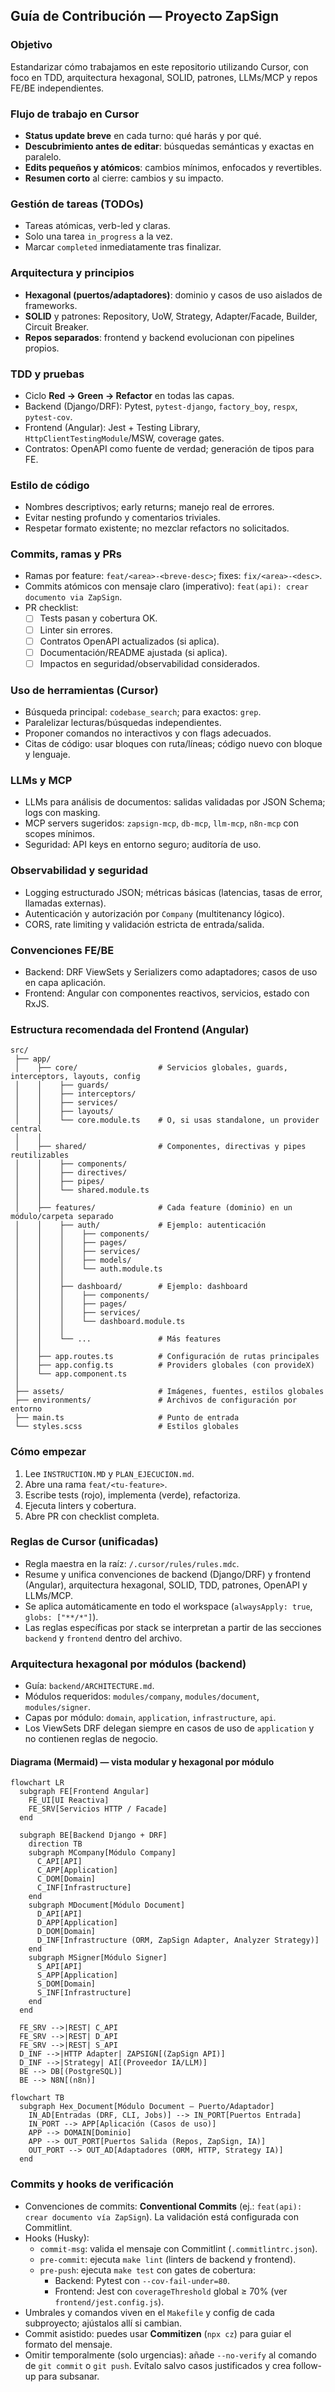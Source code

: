 ## Guía de Contribución — Proyecto ZapSign

### Objetivo
Estandarizar cómo trabajamos en este repositorio utilizando Cursor, con foco en TDD, arquitectura hexagonal, SOLID, patrones, LLMs/MCP y repos FE/BE independientes.

### Flujo de trabajo en Cursor
- **Status update breve** en cada turno: qué harás y por qué.
- **Descubrimiento antes de editar**: búsquedas semánticas y exactas en paralelo.
- **Edits pequeños y atómicos**: cambios mínimos, enfocados y revertibles.
- **Resumen corto** al cierre: cambios y su impacto.

### Gestión de tareas (TODOs)
- Tareas atómicas, verb-led y claras.
- Solo una tarea `in_progress` a la vez.
- Marcar `completed` inmediatamente tras finalizar.

### Arquitectura y principios
- **Hexagonal (puertos/adaptadores)**: dominio y casos de uso aislados de frameworks.
- **SOLID** y patrones: Repository, UoW, Strategy, Adapter/Facade, Builder, Circuit Breaker.
- **Repos separados**: frontend y backend evolucionan con pipelines propios.

### TDD y pruebas
- Ciclo **Red → Green → Refactor** en todas las capas.
- Backend (Django/DRF): Pytest, `pytest-django`, `factory_boy`, `respx`, `pytest-cov`.
- Frontend (Angular): Jest + Testing Library, `HttpClientTestingModule`/MSW, coverage gates.
- Contratos: OpenAPI como fuente de verdad; generación de tipos para FE.

### Estilo de código
- Nombres descriptivos; early returns; manejo real de errores.
- Evitar nesting profundo y comentarios triviales.
- Respetar formato existente; no mezclar refactors no solicitados.

### Commits, ramas y PRs
- Ramas por feature: `feat/<area>-<breve-desc>`; fixes: `fix/<area>-<desc>`.
- Commits atómicos con mensaje claro (imperativo): `feat(api): crear documento via ZapSign`.
- PR checklist:
  - [ ] Tests pasan y cobertura OK.
  - [ ] Linter sin errores.
  - [ ] Contratos OpenAPI actualizados (si aplica).
  - [ ] Documentación/README ajustada (si aplica).
  - [ ] Impactos en seguridad/observabilidad considerados.

### Uso de herramientas (Cursor)
- Búsqueda principal: `codebase_search`; para exactos: `grep`.
- Paralelizar lecturas/búsquedas independientes.
- Proponer comandos no interactivos y con flags adecuados.
- Citas de código: usar bloques con ruta/líneas; código nuevo con bloque y lenguaje.

### LLMs y MCP
- LLMs para análisis de documentos: salidas validadas por JSON Schema; logs con masking.
- MCP servers sugeridos: `zapsign-mcp`, `db-mcp`, `llm-mcp`, `n8n-mcp` con scopes mínimos.
- Seguridad: API keys en entorno seguro; auditoría de uso.

### Observabilidad y seguridad
- Logging estructurado JSON; métricas básicas (latencias, tasas de error, llamadas externas).
- Autenticación y autorización por `Company` (multitenancy lógico).
- CORS, rate limiting y validación estricta de entrada/salida.

### Convenciones FE/BE
- Backend: DRF ViewSets y Serializers como adaptadores; casos de uso en capa aplicación.
- Frontend: Angular con componentes reactivos, servicios, estado con RxJS.

### Estructura recomendada del Frontend (Angular)
```
src/
 ├── app/
 │    ├── core/                  # Servicios globales, guards, interceptors, layouts, config
 │    │    ├── guards/
 │    │    ├── interceptors/
 │    │    ├── services/
 │    │    ├── layouts/
 │    │    └── core.module.ts    # O, si usas standalone, un provider central
 │    │
 │    ├── shared/                # Componentes, directivas y pipes reutilizables
 │    │    ├── components/
 │    │    ├── directives/
 │    │    ├── pipes/
 │    │    └── shared.module.ts
 │    │
 │    ├── features/              # Cada feature (dominio) en un módulo/carpeta separado
 │    │    ├── auth/             # Ejemplo: autenticación
 │    │    │    ├── components/
 │    │    │    ├── pages/
 │    │    │    ├── services/
 │    │    │    ├── models/
 │    │    │    └── auth.module.ts
 │    │    │
 │    │    ├── dashboard/        # Ejemplo: dashboard
 │    │    │    ├── components/
 │    │    │    ├── pages/
 │    │    │    ├── services/
 │    │    │    └── dashboard.module.ts
 │    │    │
 │    │    └── ...               # Más features
 │    │
 │    ├── app.routes.ts          # Configuración de rutas principales
 │    ├── app.config.ts          # Providers globales (con provideX)
 │    └── app.component.ts
 │
 ├── assets/                     # Imágenes, fuentes, estilos globales
 ├── environments/               # Archivos de configuración por entorno
 ├── main.ts                     # Punto de entrada
 └── styles.scss                 # Estilos globales
```

### Cómo empezar
1. Lee `INSTRUCTION.MD` y `PLAN_EJECUCION.md`.
2. Abre una rama `feat/<tu-feature>`.
3. Escribe tests (rojo), implementa (verde), refactoriza.
4. Ejecuta linters y cobertura.
5. Abre PR con checklist completa.

### Reglas de Cursor (unificadas)
- Regla maestra en la raíz: `/.cursor/rules/rules.mdc`.
- Resume y unifica convenciones de backend (Django/DRF) y frontend (Angular), arquitectura hexagonal, SOLID, TDD, patrones, OpenAPI y LLMs/MCP.
- Se aplica automáticamente en todo el workspace (`alwaysApply: true`, `globs: ["**/*"]`).
- Las reglas específicas por stack se interpretan a partir de las secciones `backend` y `frontend` dentro del archivo.

### Arquitectura hexagonal por módulos (backend)
- Guía: `backend/ARCHITECTURE.md`.
- Módulos requeridos: `modules/company`, `modules/document`, `modules/signer`.
- Capas por módulo: `domain`, `application`, `infrastructure`, `api`.
- Los ViewSets DRF delegan siempre en casos de uso de `application` y no contienen reglas de negocio.

#### Diagrama (Mermaid) — vista modular y hexagonal por módulo
```mermaid
flowchart LR
  subgraph FE[Frontend Angular]
    FE_UI[UI Reactiva]
    FE_SRV[Servicios HTTP / Facade]
  end

  subgraph BE[Backend Django + DRF]
    direction TB
    subgraph MCompany[Módulo Company]
      C_API[API]
      C_APP[Application]
      C_DOM[Domain]
      C_INF[Infrastructure]
    end
    subgraph MDocument[Módulo Document]
      D_API[API]
      D_APP[Application]
      D_DOM[Domain]
      D_INF[Infrastructure (ORM, ZapSign Adapter, Analyzer Strategy)]
    end
    subgraph MSigner[Módulo Signer]
      S_API[API]
      S_APP[Application]
      S_DOM[Domain]
      S_INF[Infrastructure]
    end
  end

  FE_SRV -->|REST| C_API
  FE_SRV -->|REST| D_API
  FE_SRV -->|REST| S_API
  D_INF -->|HTTP Adapter| ZAPSIGN[(ZapSign API)]
  D_INF -->|Strategy| AI[(Proveedor IA/LLM)]
  BE --> DB[(PostgreSQL)]
  BE --> N8N[(n8n)]
```

```mermaid
flowchart TB
  subgraph Hex_Document[Módulo Document — Puerto/Adaptador]
    IN_AD[Entradas (DRF, CLI, Jobs)] --> IN_PORT[Puertos Entrada]
    IN_PORT --> APP[Aplicación (Casos de uso)]
    APP --> DOMAIN[Dominio]
    APP --> OUT_PORT[Puertos Salida (Repos, ZapSign, IA)]
    OUT_PORT --> OUT_AD[Adaptadores (ORM, HTTP, Strategy IA)]
  end
```

### Commits y hooks de verificación
- Convenciones de commits: **Conventional Commits** (ej.: `feat(api): crear documento vía ZapSign`). La validación está configurada con Commitlint.
- Hooks (Husky):
  - `commit-msg`: valida el mensaje con Commitlint (`.commitlintrc.json`).
  - `pre-commit`: ejecuta `make lint` (linters de backend y frontend).
  - `pre-push`: ejecuta `make test` con gates de cobertura:
    - Backend: Pytest con `--cov-fail-under=80`.
    - Frontend: Jest con `coverageThreshold` global ≥ 70% (ver `frontend/jest.config.js`).
- Umbrales y comandos viven en el `Makefile` y config de cada subproyecto; ajústalos allí si cambian.
- Commit asistido: puedes usar **Commitizen** (`npx cz`) para guiar el formato del mensaje.
- Omitir temporalmente (solo urgencias): añade `--no-verify` al comando de `git commit` o `git push`. Evítalo salvo casos justificados y crea follow-up para subsanar.


